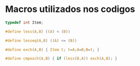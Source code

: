 # Macros utilizados nos codigos

~~~C
typedef int Item;

#define less(A,B) ((A) < (B))

#define lesseq(A,B) ((A) <= (B))

#define exch(A,B) { Item t; t=A;A=B;B=t; }

#define cmpexch(A,B) { if (less(B,A)) exch(A,B); }
~~~

